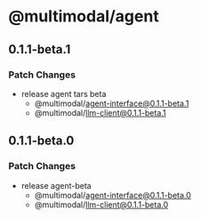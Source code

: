 # @multimodal/agent

## 0.1.1-beta.1

### Patch Changes

- release agent tars beta
  - @multimodal/agent-interface@0.1.1-beta.1
  - @multimodal/llm-client@0.1.1-beta.1

## 0.1.1-beta.0

### Patch Changes

- release agent-beta
  - @multimodal/agent-interface@0.1.1-beta.0
  - @multimodal/llm-client@0.1.1-beta.0
